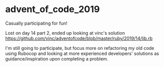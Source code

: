 # advent_of_code_2019
Casually participating for fun! 

Lost on day 14 part 2, ended up looking at vinc's solution https://github.com/vinc/adventofcode/blob/master/ruby/2019/14/lib.rb

I'm still going to participate, but focus more on refactoring my old code using Rubocop and looking at more experienced developers' solutions as guidance/inspiration upon completing a problem. 
